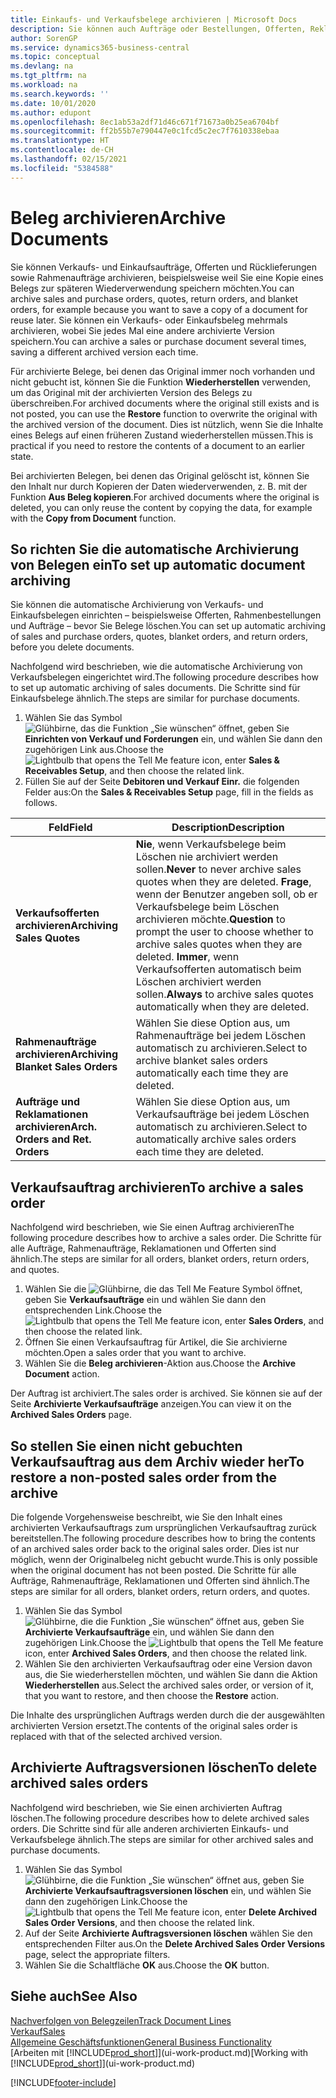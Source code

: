 ```yaml
---
title: Einkaufs- und Verkaufsbelege archivieren | Microsoft Docs
description: Sie können auch Aufträge oder Bestellungen, Offerten, Reklamationen und Rahmenaufträge archivieren, und Sie können den archivierten Beleg verwenden, um den Beleg neu zu erstellen, dass er aus archiviert wurde.
author: SorenGP
ms.service: dynamics365-business-central
ms.topic: conceptual
ms.devlang: na
ms.tgt_pltfrm: na
ms.workload: na
ms.search.keywords: ''
ms.date: 10/01/2020
ms.author: edupont
ms.openlocfilehash: 8ec1ab53a2df71d46c671f71673a0b25ea6704bf
ms.sourcegitcommit: ff2b55b7e790447e0c1fcd5c2ec7f7610338ebaa
ms.translationtype: HT
ms.contentlocale: de-CH
ms.lasthandoff: 02/15/2021
ms.locfileid: "5384588"
---
```

# <a name="archive-documents"></a><span data-ttu-id="d86d3-103">Beleg archivieren</span><span class="sxs-lookup"><span data-stu-id="d86d3-103">Archive Documents</span></span>
<span data-ttu-id="d86d3-104">Sie können Verkaufs- und Einkaufsaufträge, Offerten und Rücklieferungen sowie Rahmenaufträge archivieren, beispielsweise weil Sie eine Kopie eines Belegs zur späteren Wiederverwendung speichern möchten.</span><span class="sxs-lookup"><span data-stu-id="d86d3-104">You can archive sales and purchase orders, quotes, return orders, and blanket orders, for example because you want to save a copy of a document for reuse later.</span></span> <span data-ttu-id="d86d3-105">Sie können ein Verkaufs- oder Einkaufsbeleg mehrmals archivieren, wobei Sie jedes Mal eine andere archivierte Version speichern.</span><span class="sxs-lookup"><span data-stu-id="d86d3-105">You can archive a sales or purchase document several times, saving a different archived version each time.</span></span>

<span data-ttu-id="d86d3-106">Für archivierte Belege, bei denen das Original immer noch vorhanden und nicht gebucht ist, können Sie die Funktion **Wiederherstellen** verwenden, um das Original mit der archivierten Version des Belegs zu überschreiben.</span><span class="sxs-lookup"><span data-stu-id="d86d3-106">For archived documents where the original still exists and is not posted, you can use the **Restore** function to overwrite the original with the archived version of the document.</span></span> <span data-ttu-id="d86d3-107">Dies ist nützlich, wenn Sie die Inhalte eines Belegs auf einen früheren Zustand wiederherstellen müssen.</span><span class="sxs-lookup"><span data-stu-id="d86d3-107">This is practical if you need to restore the contents of a document to an earlier state.</span></span>

<span data-ttu-id="d86d3-108">Bei archivierten Belegen, bei denen das Original gelöscht ist, können Sie den Inhalt nur durch Kopieren der Daten wiederverwenden, z. B. mit der Funktion **Aus Beleg kopieren**.</span><span class="sxs-lookup"><span data-stu-id="d86d3-108">For archived documents where the original is deleted, you can only reuse the content by copying the data, for example with the **Copy from Document** function.</span></span>   

## <a name="to-set-up-automatic-document-archiving"></a><span data-ttu-id="d86d3-109">So richten Sie die automatische Archivierung von Belegen ein</span><span class="sxs-lookup"><span data-stu-id="d86d3-109">To set up automatic document archiving</span></span>  
<span data-ttu-id="d86d3-110">Sie können die automatische Archivierung von Verkaufs- und Einkaufsbelegen einrichten – beispielsweise Offerten, Rahmenbestellungen und Aufträge – bevor Sie Belege löschen.</span><span class="sxs-lookup"><span data-stu-id="d86d3-110">You can set up automatic archiving of sales and purchase orders, quotes, blanket orders, and return orders, before you delete documents.</span></span>

<span data-ttu-id="d86d3-111">Nachfolgend wird beschrieben, wie die automatische Archivierung von Verkaufsbelegen eingerichtet wird.</span><span class="sxs-lookup"><span data-stu-id="d86d3-111">The following procedure describes how to set up automatic archiving of sales documents.</span></span> <span data-ttu-id="d86d3-112">Die Schritte sind für Einkaufsbelege ähnlich.</span><span class="sxs-lookup"><span data-stu-id="d86d3-112">The steps are similar for purchase documents.</span></span>
1.  <span data-ttu-id="d86d3-113">Wählen Sie das Symbol ![Glühbirne, das die Funktion „Sie wünschen“ öffnet](media/ui-search/search_small.png "Tell Me-Funktion"), geben Sie **Einrichten von Verkauf und Forderungen** ein, und wählen Sie dann den zugehörigen Link aus.</span><span class="sxs-lookup"><span data-stu-id="d86d3-113">Choose the ![Lightbulb that opens the Tell Me feature](media/ui-search/search_small.png "Tell me what you want to do") icon, enter **Sales & Receivables Setup**, and then choose the related link.</span></span>
2. <span data-ttu-id="d86d3-114">Füllen Sie auf der Seite **Debitoren und Verkauf Einr.** die folgenden Felder aus:</span><span class="sxs-lookup"><span data-stu-id="d86d3-114">On the **Sales & Receivables Setup** page, fill in the fields as follows.</span></span>

|<span data-ttu-id="d86d3-115">Feld</span><span class="sxs-lookup"><span data-stu-id="d86d3-115">Field</span></span>|<span data-ttu-id="d86d3-116">Description</span><span class="sxs-lookup"><span data-stu-id="d86d3-116">Description</span></span>|
|-----|-----------|
|<span data-ttu-id="d86d3-117">**Verkaufsofferten archivieren**</span><span class="sxs-lookup"><span data-stu-id="d86d3-117">**Archiving Sales Quotes**</span></span>|<span data-ttu-id="d86d3-118">**Nie**, wenn Verkaufsbelege beim Löschen nie archiviert werden sollen.</span><span class="sxs-lookup"><span data-stu-id="d86d3-118">**Never** to never archive sales quotes when they are deleted.</span></span> <span data-ttu-id="d86d3-119">**Frage**, wenn der Benutzer angeben soll, ob er Verkaufsbelege beim Löschen archivieren möchte.</span><span class="sxs-lookup"><span data-stu-id="d86d3-119">**Question** to prompt the user to choose whether to archive sales quotes when they are deleted.</span></span> <span data-ttu-id="d86d3-120">**Immer**, wenn Verkaufsofferten automatisch beim Löschen archiviert werden sollen.</span><span class="sxs-lookup"><span data-stu-id="d86d3-120">**Always** to archive sales quotes automatically when they are deleted.</span></span>|
|<span data-ttu-id="d86d3-121">**Rahmenaufträge archivieren**</span><span class="sxs-lookup"><span data-stu-id="d86d3-121">**Archiving Blanket Sales Orders**</span></span>|<span data-ttu-id="d86d3-122">Wählen Sie diese Option aus, um Rahmenaufträge bei jedem Löschen automatisch zu archivieren.</span><span class="sxs-lookup"><span data-stu-id="d86d3-122">Select to archive blanket sales orders automatically each time they are deleted.</span></span>|
|<span data-ttu-id="d86d3-123">**Aufträge und Reklamationen archivieren**</span><span class="sxs-lookup"><span data-stu-id="d86d3-123">**Arch. Orders and Ret. Orders**</span></span>|<span data-ttu-id="d86d3-124">Wählen Sie diese Option aus, um Verkaufsaufträge bei jedem Löschen automatisch zu archivieren.</span><span class="sxs-lookup"><span data-stu-id="d86d3-124">Select to automatically archive sales orders each time they are deleted.</span></span>|

## <a name="to-archive-a-sales-order"></a><span data-ttu-id="d86d3-125">Verkaufsauftrag archivieren</span><span class="sxs-lookup"><span data-stu-id="d86d3-125">To archive a sales order</span></span>
<span data-ttu-id="d86d3-126">Nachfolgend wird beschrieben, wie Sie einen Auftrag archivieren</span><span class="sxs-lookup"><span data-stu-id="d86d3-126">The following procedure describes how to archive a sales order.</span></span> <span data-ttu-id="d86d3-127">Die Schritte für alle Aufträge, Rahmenaufträge, Reklamationen und Offerten sind ähnlich.</span><span class="sxs-lookup"><span data-stu-id="d86d3-127">The steps are similar for all orders, blanket orders, return orders, and quotes.</span></span>

1.  <span data-ttu-id="d86d3-128">Wählen Sie die ![Glühbirne, die das Tell Me Feature](media/ui-search/search_small.png "Tell Me-Funktion") Symbol öffnet, geben Sie **Verkaufsaufträge** ein und wählen Sie dann den entsprechenden Link.</span><span class="sxs-lookup"><span data-stu-id="d86d3-128">Choose the ![Lightbulb that opens the Tell Me feature](media/ui-search/search_small.png "Tell me what you want to do") icon, enter **Sales Orders**, and then choose the related link.</span></span>  
2.  <span data-ttu-id="d86d3-129">Öffnen Sie einen Verkaufsauftrag für Artikel, die Sie archivierne möchten.</span><span class="sxs-lookup"><span data-stu-id="d86d3-129">Open a sales order that you want to archive.</span></span>  
3.  <span data-ttu-id="d86d3-130">Wählen Sie die **Beleg archivieren**-Aktion aus.</span><span class="sxs-lookup"><span data-stu-id="d86d3-130">Choose the **Archive Document** action.</span></span>

<span data-ttu-id="d86d3-131">Der Auftrag ist archiviert.</span><span class="sxs-lookup"><span data-stu-id="d86d3-131">The sales order is archived.</span></span> <span data-ttu-id="d86d3-132">Sie können sie auf der Seite **Archivierte Verkaufsaufträge** anzeigen.</span><span class="sxs-lookup"><span data-stu-id="d86d3-132">You can view it on the **Archived Sales Orders** page.</span></span>

## <a name="to-restore-a-non-posted-sales-order-from-the-archive"></a><span data-ttu-id="d86d3-133">So stellen Sie einen nicht gebuchten Verkaufsauftrag aus dem Archiv wieder her</span><span class="sxs-lookup"><span data-stu-id="d86d3-133">To restore a non-posted sales order from the archive</span></span>
<span data-ttu-id="d86d3-134">Die folgende Vorgehensweise beschreibt, wie Sie den Inhalt eines archivierten Verkaufsauftrags zum ursprünglichen Verkaufsauftrag zurück bereitstellen.</span><span class="sxs-lookup"><span data-stu-id="d86d3-134">The following procedure describes how to bring the contents of an archived sales order back to the original sales order.</span></span> <span data-ttu-id="d86d3-135">Dies ist nur möglich, wenn der Originalbeleg nicht gebucht wurde.</span><span class="sxs-lookup"><span data-stu-id="d86d3-135">This is only possible when the original document has not been posted.</span></span> <span data-ttu-id="d86d3-136">Die Schritte für alle Aufträge, Rahmenaufträge, Reklamationen und Offerten sind ähnlich.</span><span class="sxs-lookup"><span data-stu-id="d86d3-136">The steps are similar for all orders, blanket orders, return orders, and quotes.</span></span>

1. <span data-ttu-id="d86d3-137">Wählen Sie das Symbol ![Glühbirne, die die Funktion „Sie wünschen“ öffnet](media/ui-search/search_small.png "Tell Me-Funktion") aus, geben Sie **Archivierte Verkaufsaufträge** ein, und wählen Sie dann den zugehörigen Link.</span><span class="sxs-lookup"><span data-stu-id="d86d3-137">Choose the ![Lightbulb that opens the Tell Me feature](media/ui-search/search_small.png "Tell me what you want to do") icon, enter **Archived Sales Orders**, and then choose the related link.</span></span>
2. <span data-ttu-id="d86d3-138">Wählen Sie den archivierten Verkaufsauftrag oder eine Version davon aus, die Sie wiederherstellen möchten, und wählen Sie dann die Aktion **Wiederherstellen** aus.</span><span class="sxs-lookup"><span data-stu-id="d86d3-138">Select the archived sales order, or version of it, that you want to restore, and then choose the **Restore** action.</span></span>  

<span data-ttu-id="d86d3-139">Die Inhalte des ursprünglichen Auftrags werden durch die der ausgewählten archivierten Version ersetzt.</span><span class="sxs-lookup"><span data-stu-id="d86d3-139">The contents of the original sales order is replaced with that of the selected archived version.</span></span>

## <a name="to-delete-archived-sales-orders"></a><span data-ttu-id="d86d3-140">Archivierte Auftragsversionen löschen</span><span class="sxs-lookup"><span data-stu-id="d86d3-140">To delete archived sales orders</span></span>
<span data-ttu-id="d86d3-141">Nachfolgend wird beschrieben, wie Sie einen archivierten Auftrag löschen.</span><span class="sxs-lookup"><span data-stu-id="d86d3-141">The following procedure describes how to delete archived sales orders.</span></span> <span data-ttu-id="d86d3-142">Die Schritte sind für alle anderen archivierten Einkaufs- und Verkaufsbelege ähnlich.</span><span class="sxs-lookup"><span data-stu-id="d86d3-142">The steps are similar for other archived sales and purchase documents.</span></span>

1.  <span data-ttu-id="d86d3-143">Wählen Sie das Symbol ![Glühbirne, die die Funktion „Sie wünschen“ öffnet](media/ui-search/search_small.png "Tell Me-Funktion") aus, geben Sie **Archivierte Verkaufsauftragsversionen löschen** ein, und wählen Sie dann den zugehörigen Link.</span><span class="sxs-lookup"><span data-stu-id="d86d3-143">Choose the ![Lightbulb that opens the Tell Me feature](media/ui-search/search_small.png "Tell me what you want to do") icon, enter **Delete Archived Sales Order Versions**, and then choose the related link.</span></span>  
2.  <span data-ttu-id="d86d3-144">Auf der Seite **Archivierte Auftragsversionen löschen** wählen Sie den entsprechenden Filter aus.</span><span class="sxs-lookup"><span data-stu-id="d86d3-144">On the **Delete Archived Sales Order Versions** page, select the appropriate filters.</span></span>  
3.  <span data-ttu-id="d86d3-145">Wählen Sie die Schaltfläche **OK** aus.</span><span class="sxs-lookup"><span data-stu-id="d86d3-145">Choose the **OK** button.</span></span>

## <a name="see-also"></a><span data-ttu-id="d86d3-146">Siehe auch</span><span class="sxs-lookup"><span data-stu-id="d86d3-146">See Also</span></span>
[<span data-ttu-id="d86d3-147">Nachverfolgen von Belegzeilen</span><span class="sxs-lookup"><span data-stu-id="d86d3-147">Track Document Lines</span></span>](across-how-to-track-document-lines.md)  
[<span data-ttu-id="d86d3-148">Verkauf</span><span class="sxs-lookup"><span data-stu-id="d86d3-148">Sales</span></span>](sales-manage-sales.md)  
[<span data-ttu-id="d86d3-149">Allgemeine Geschäftsfunktionen</span><span class="sxs-lookup"><span data-stu-id="d86d3-149">General Business Functionality</span></span>](ui-across-business-areas.md)  
<span data-ttu-id="d86d3-150">[Arbeiten mit [!INCLUDE[prod_short](includes/prod_short.md)]](ui-work-product.md)</span><span class="sxs-lookup"><span data-stu-id="d86d3-150">[Working with [!INCLUDE[prod_short](includes/prod_short.md)]](ui-work-product.md)</span></span>


[!INCLUDE[footer-include](includes/footer-banner.md)]